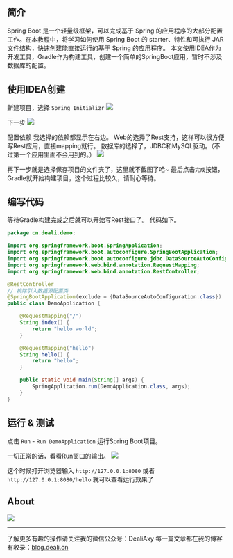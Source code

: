 ## 简介
Spring Boot 是一个轻量级框架，可以完成基于 Spring 的应用程序的大部分配置工作。在本教程中，将学习如何使用 Spring Boot 的 starter、特性和可执行 JAR 文件结构，快速创建能直接运行的基于 Spring 的应用程序。
本文使用IDEA作为开发工具，Gradle作为构建工具，创建一个简单的SpringBoot应用，暂时不涉及数据库的配置。


## 使用IDEA创建
新建项目，选择 `Spring Initializr`
![](https://upload-images.jianshu.io/upload_images/8869373-32ceb528a36e4069.png?imageMogr2/auto-orient/strip%7CimageView2/2/w/1240)

下一步
![](https://upload-images.jianshu.io/upload_images/8869373-8626af17625e59b5.png?imageMogr2/auto-orient/strip%7CimageView2/2/w/1240)


配置依赖
我选择的依赖都显示在右边。
Web的选择了Rest支持，这样可以很方便写Rest应用，直接mapping就行。
数据库的选择了，JDBC和MySQL驱动。（不过第一个应用里面不会用到的。）
![](https://upload-images.jianshu.io/upload_images/8869373-b758d85186d18207.png?imageMogr2/auto-orient/strip%7CimageView2/2/w/1240)

再下一步就是选择保存项目的文件夹了，这里就不截图了哈~
最后点击`完成`按钮，Gradle就开始构建项目，这个过程比较久，请耐心等待。

## 编写代码
等待Gradle构建完成之后就可以开始写Rest接口了。
代码如下。
```java
package cn.deali.demo;

import org.springframework.boot.SpringApplication;
import org.springframework.boot.autoconfigure.SpringBootApplication;
import org.springframework.boot.autoconfigure.jdbc.DataSourceAutoConfiguration;
import org.springframework.web.bind.annotation.RequestMapping;
import org.springframework.web.bind.annotation.RestController;

@RestController
// 排除引入数据源配置类
@SpringBootApplication(exclude = {DataSourceAutoConfiguration.class})
public class DemoApplication {

    @RequestMapping("/")
    String index() {
        return "hello world";
    }

    @RequestMapping("hello")
    String hello() {
        return "hello";
    }

    public static void main(String[] args) {
        SpringApplication.run(DemoApplication.class, args);
    }
}
```

## 运行 & 测试
点击 `Run` - `Run DemoApplication` 运行Spring Boot项目。

一切正常的话，看看Run窗口的输出。
![](https://upload-images.jianshu.io/upload_images/8869373-065ba9d8ad7846c1.png?imageMogr2/auto-orient/strip%7CimageView2/2/w/1240)

这个时候打开浏览器输入
`http://127.0.0.1:8080`
或者
`http://127.0.0.1:8080/hello`
就可以查看运行效果了


## About
![](https://upload-images.jianshu.io/upload_images/8869373-901590e019f6f85b.png?imageMogr2/auto-orient/strip%7CimageView2/2/w/1240)

---------------
了解更多有趣的操作请关注我的微信公众号：DealiAxy
每一篇文章都在我的博客有收录：[blog.deali.cn](http://blog.deali.cn)